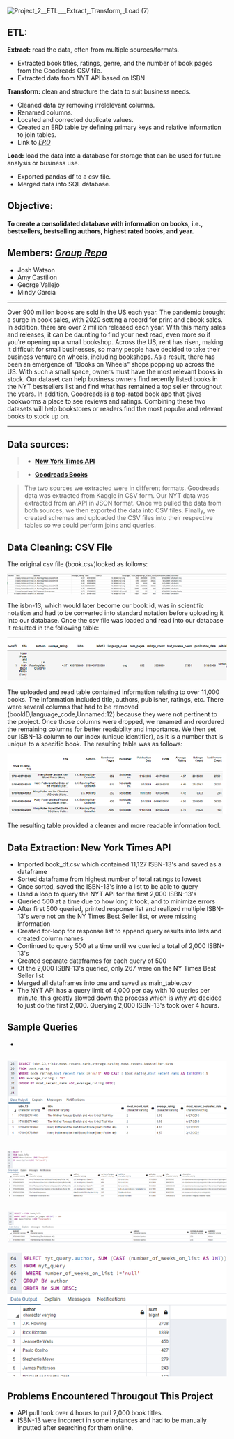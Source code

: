 
![Project_2__ETL___Extract,_Transform,_Load (7)](https://user-images.githubusercontent.com/96347335/159202461-2a5783dd-0750-4e0a-9683-5d3b11330e33.png)



## ETL:

__Extract:__ read the data, often from multiple sources/formats.
- Extracted book titles, ratings, genre, and the number of book pages from the Goodreads CSV file.
- Extracted data from NYT API based on ISBN


__Transform:__ clean and structure the data to suit business needs.
- Cleaned data by removing irrelelevant columns.
- Renamed columns.
- Located and corrected duplicate values.
- Created an ERD table by defining primary keys and relative information to join tables. 
- Link to _[ERD](Resources/erd.png)_

__Load:__ load the data into a database for storage that can be used for future analysis or business use.

- Exported pandas df to a csv file. 
- Merged data into SQL database.



##  Objective: 
####  To create a consolidated database with information on books, i.e., bestsellers, bestselling authors, highest rated books, and year. 
 





## Members: _[Group Repo](https://github.com/JWatson1102/Project_2.git)_

- Josh Watson
- Amy Castillon
- George Vallejo
- Mindy Garcia

     



***
Over 900 million books are sold in the US each year. The pandemic brought a surge in book sales, with 2020 setting a record for print and ebook sales. In addition, there are over 2 million released each year. With this many sales and releases, it can be daunting to find your next read, even more so if you're opening up a small bookshop. Across the US, rent has risen, making it difficult for small businesses, so many people have decided to take their business venture on wheels, including bookshops. As a result, there has been an emergence of "Books on Wheels" shops popping up across the US. With such a small space, owners must have the most relevant books in stock. Our dataset can help business owners find recently listed books in the NYT bestsellers list and find what has remained a top seller throughout the years. In addition, Goodreads is a top-rated book app that gives bookworms a place to see reviews and ratings. Combining these two datasets will help bookstores or readers find the most popular and relevant books to stock up on. 

***

## Data sources:

> - __[New York Times API ](https://developer.nytimes.com/docs/books-product/1/routes/lists.json/get)__ 

> - __[Goodreads Books](https://www.kaggle.com/jealousleopard/goodreadsbooks?select=books.csv)__ 

> The two sources we extracted were in different formats. Goodreads data was extracted from Kaggle in CSV form. Our NYT data was extracted from an API in JSON format. Once we pulled the data from both sources, we then exported the data into CSV files. Finally, we created schemas and uploaded the CSV files into their respective tables so we could perform joins and queries.


## Data Cleaning: CSV File
The original csv file (book.csv)looked as follows: 

![alt txt](Resources/Excel_screenshot.png)

The isbn-13, which would later become our book id, was in scientific notation and had to be converted into standard notation before uploading it into our database. Once the csv file was loaded and read into our database it resulted in the following table:

![alt txt](Resources/original_book_screenshot.png)

 The uploaded and read table contained information relating to over 11,000 books. The information included title, authors, publisher, ratings, etc. There were several columns that had to be removed (bookID,language_code,Unnamed:12) because they were not pertinent to the project. Once those columns were dropped, we renamed and reordered the remaining columns for better readablity and importance. We then set our ISBN-13 column to our index (unique identifier), as it is a number that is unique to a specific book. The resulting table was as follows:

 ![alt txt](Resources/final_book_screenshot.png)

 The resulting table provided a cleaner and more readable information tool.

 ## Data Extraction: New York Times API
 - Imported book_df.csv which contained 11,127 ISBN-13's and saved as a dataframe
 - Sorted dataframe from highest number of total ratings to lowest
 - Once sorted, saved the ISBN-13's into a list to be able to query
 - Used a loop to query the NYT API for the first 2,000 ISBN-13's
 - Queried 500 at a time due to how long it took, and to minimize errors
 - After first 500 queried, printed response list and realized multiple ISBN-13's were not on the NY Times Best Seller list, or were missing information
 - Created for-loop for response list to append query results into lists and created column names
 - Continued to query 500 at a time until we queried a total of 2,000 ISBN-13's
 - Created separate dataframes for each query of 500
 - Of the 2,000 ISBN-13's queried, only 267 were on the NY Times Best Seller list
 - Merged all dataframes into one and saved as main_table.csv
 - The NYT API has a query limit of 4,000 per day with 10 queries per minute, this greatly slowed down the process which is why we decided to just do the first 2,000. Querying 2,000 ISBN-13's took over 4 hours.
 
 ## Sample Queries
 -
 ![alt_txt](Resources/sql_image1.png)
 -
 ![alt_txt](Resources/sql_image2.png)
 -
 ![alt_txt](Resources/sql_image3.png)
 -
 ![alt_txt](Resources/sql_image4.png) 
 
 ## Problems Encountered Througout This Project
 
 - API pull took over 4 hours to pull 2,000 book titles. 
 - ISBN-13 were incorrect in some instances and had to be manually inputted after searching for them online. 
 



